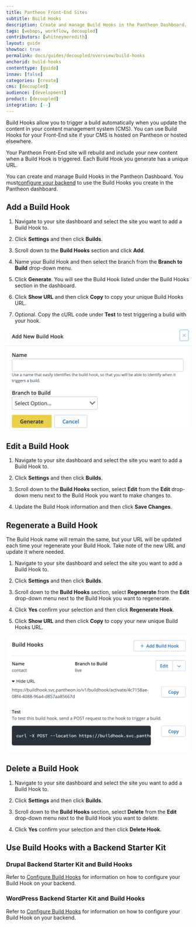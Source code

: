 ```yaml
---
title: Pantheon Front-End Sites
subtitle: Build Hooks
description: Create and manage Build Hooks in the Pantheon Dashboard.
tags: [webops, workflow, decoupled]
contributors: [whitneymeredith]
layout: guide
showtoc: true
permalink: docs/guides/decoupled/overview/build-hooks
anchorid: build-hooks
contenttype: [guide]
innav: [false]
categories: [create]
cms: [decoupled]
audience: [development]
product: [decoupled]
integration: [--]
---
```


Build Hooks allow you to trigger a build automatically when you update the content in your content management system (CMS). You can use Build Hooks for your Front-End site if your CMS is hosted on Pantheon or hosted elsewhere.

Your Pantheon Front-End site will rebuild and include your new content when a Build Hook is triggered. Each Build Hook you generate has a unique URL.

You can create and manage Build Hooks in the Pantheon Dashboard. You must[configure your backend](/guides/decoupled/overview/build-hooks#use-build-hooks-with-a-backend-starter-kit) to use the Build Hooks you create in the Pantheon dashboard.

## Add a Build Hook

1. Navigate to your site dashboard and select the site you want to add a Build Hook to.

1. Click **Settings** and then click **Builds**.

1. Scroll down to the **Build Hooks** section and click **Add**.

1. Name your Build Hook and then select the branch from the **Branch to Build** drop-down menu.

1. Click **Generate**. You will see the Build Hook listed under the Build Hooks section in the dashboard.

1. Click **Show URL** and then click **Copy** to copy your unique Build Hooks URL.

1. Optional. Copy the cURL code under **Test** to test triggering a build with your hook.

![add build hook](../../../../images/add-build-hook.png)

## Edit a Build Hook

1. Navigate to your site dashboard and select the site you want to add a Build Hook to.

1. Click **Settings** and then click **Builds**.

1. Scroll down to the **Build Hooks** section, select **Edit** from the **Edit** drop-down menu next to the Build Hook you want to make changes to.

1. Update the Build Hook information and then click **Save Changes**.

## Regenerate a Build Hook

The Build Hook name will remain the same, but your URL will be updated each time your regenerate your Build Hook. Take note of the new URL and update it where needed.

1. Navigate to your site dashboard and select the site you want to add a Build Hook to.

1. Click **Settings** and then click **Builds**.

1. Scroll down to the **Build Hooks** section, select **Regenerate** from the **Edit** drop-down menu next to the Build Hook you want to regenerate.

1. Click **Yes** confirm your selection and then click **Regenerate Hook**.

1. Click **Show URL** and then click **Copy** to copy your new unique Build Hooks URL.

![add build hook](../../../../images/show-url-build-hook.png)

## Delete a Build Hook

1. Navigate to your site dashboard and select the site you want to add a Build Hook to.

1. Click **Settings** and then click **Builds**.

1. Scroll down to the **Build Hooks** section, select **Delete** from the **Edit** drop-down menu next to the Build Hook you want to delete.

1. Click **Yes** confirm your selection and then click **Delete Hook**.

## Use Build Hooks with a Backend Starter Kit

### Drupal Backend Starter Kit and Build Hooks

Refer to [Configure Build Hooks](/guides/decoupled/drupal-backend-starters/build-hooks) for information on how to configure your Build Hook on your backend.

### WordPress Backend Starter Kit and Build Hooks

Refer to [Configure Build Hooks](/guides/decoupled/wp-backend-starters/build-hooks) for information on how to configure your Build Hook on your backend.
